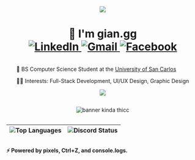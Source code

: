 <div align="center">
  <img src="https://skills-icons.vercel.app/api/icons?i=html,css,js,ts,react,nextjs,tailwind,nodejs,php,python,c,arduino" />
  
  <h1>
    👋 I'm gian.gg
    <br />
    
  <a href="https://www.linkedin.com/in/gian-epanto" target="_blank">
    <img src="https://img.shields.io/badge/linkedin-%230077B5.svg?style=for-the-badge&logo=linkedin&logoColor=white" alt="LinkedIn" />
  </a>
    
  <a href="mailto:epanto.gg@gmail.com" target="_blank">
    <img src="https://img.shields.io/badge/Gmail-D14836?style=for-the-badge&logo=gmail&logoColor=white" alt="Gmail" />
  </a>
    
  <a href="https://www.facebook.com/epanto.gg" target="_blank">
    <img src="https://img.shields.io/badge/Facebook-%231877F2.svg?style=for-the-badge&logo=Facebook&logoColor=white" alt="Facebook" />
  </a>
    
  </h1>

<div style="display: inline-block; text-align: left;">

  <p>🏫 BS Computer Science Student at the <a href="https://usc.edu.ph" target="_blank">University of San Carlos</a></p>
  <p>🧑‍💻 Interests: Full-Stack Development, UI/UX Design, Graphic Design</p>

</div>
  
  <br />

  <img src="https://skills-icons.vercel.app/api/icons?i=figma,vercel,netlify,firebase,mysql,supabase,notion,git,github,postman,vscode,shadcnui,daisy,daisyui,clerk" />

##
![banner kinda thicc](https://github.com/user-attachments/assets/f3c2010b-9231-40dd-9d4e-40a8b7817e6e)
##

  
  

  | <img src="https://github-readme-stats.vercel.app/api/top-langs/?username=gian-gg&layout=compact&theme=transparent&title_color=AFADAF&text_color=AFADAF&hide_border=true" alt="Top Languages" /> | <img src="https://discord.c99.nl/widget/theme-4/695491063946674236.png" alt="Discord Status" /> |
  | - | - |
</div>

##
**⚡ Powered by pixels, Ctrl+Z, and console.logs.**

